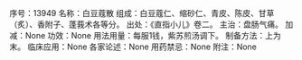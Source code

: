 序号：13949
名称：白豆蔻散
组成：白豆蔻仁、缩砂仁、青皮、陈皮、甘草（炙）、香附子、蓬莪术各等分。
出处：《直指小儿》卷二。
主治：盘肠气痛。
加减：None
功效：None
用法用量：每服1钱，紫苏煎汤调下。
制备方法：上为末。
临床应用：None
各家论述：None
用药禁忌：None
附注：None
